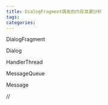 ```yaml
---
title: DialogFragment偶发的内存泄漏分析
tags:
categories:
---
```


DialogFragment

Dialog

HandlerThread

MessageQueue

Message

// 